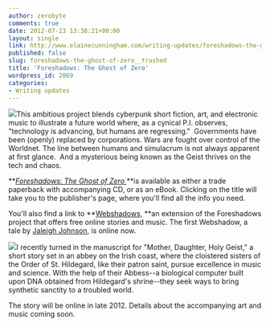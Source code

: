 ```yaml
---
author: zerobyte
comments: true
date: 2012-07-23 13:38:21+00:00
layout: single
link: http://www.elainecunningham.com/writing-updates/foreshadows-the-ghost-of-zero__trashed/
published: false
slug: foreshadows-the-ghost-of-zero__trashed
title: 'Foreshadows: The Ghost of Zero'
wordpress_id: 2069
categories:
- Writing updates
---
```


[![](http://www.elainecunningham.com/wp-content/uploads/2012/07/foreshadows_cover_240.jpg)](http://www.elainecunningham.com/wp-content/uploads/2012/07/foreshadows_cover_240.jpg)This ambitious project blends cyberpunk short fiction, art, and electronic music to illustrate a future world where, as a cynical P.I. observes, "technology is advancing, but humans are regressing."  Governments have been (openly) replaced by corporations. Wars are fought over control of the Worldnet. The line between humans and simulacrum is not always apparent at first glance.  And a mysterious being known as the Geist thrives on the tech and chaos.

**_[Foreshadows: The Ghost of Zero ](http://foreshadows.net/)_**is available as either a trade paperback with accompanying CD, or as an eBook. Clicking on the title will take you to the publisher's page, where you'll find all the info you need.

You'll also find a link to **[Webshadows,](http://foreshadows.net/webshadows/) **an extension of the Foreshadows project that offers free online stories and music. The first Webshadow, a tale by [Jaleigh Johnson](http://www.jaleighjohnson.com/), is online now.

[![](http://www.elainecunningham.com/wp-content/uploads/2012/07/Hildegard-devil-ms.jpg)](http://www.elainecunningham.com/wp-content/uploads/2012/07/Hildegard-devil-ms.jpg)I recently turned in the manuscript for "Mother, Daughter, Holy Geist," a short story set in an abbey on the Irish coast, where the cloistered sisters of the Order of St. Hildegard, like their patron saint, pursue excellence in music and science. With the help of their Abbess--a biological computer built upon DNA obtained from Hildegard's shrine--they seek ways to bring synthetic sanctity to a troubled world.

The story will be online in late 2012. Details about the accompanying art and music coming soon.
